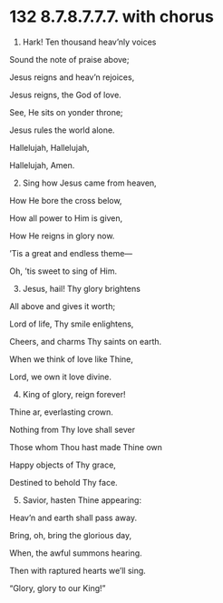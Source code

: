 # 132 8.7.8.7.7.7. with chorus

1.  Hark! Ten thousand heav’nly voices

Sound the note of praise above;

Jesus reigns and heav’n rejoices,

Jesus reigns, the God of love.

See, He sits on yonder throne;

Jesus rules the world alone.

Hallelujah, Hallelujah,

Hallelujah, Amen.

2.  Sing how Jesus came from heaven,

How He bore the cross below,

How all power to Him is given,

How He reigns in glory now.

’Tis a great and endless theme—

Oh, ’tis sweet to sing of Him.

3.  Jesus, hail! Thy glory brightens

All above and gives it worth;

Lord of life, Thy smile enlightens,

Cheers, and charms Thy saints on earth.

When we think of love like Thine,

Lord, we own it love divine.

4.  King of glory, reign forever!

Thine ar, everlasting crown.

Nothing from Thy love shall sever

Those whom Thou hast made Thine own

Happy objects of Thy grace,

Destined to behold Thy face.

5.  Savior, hasten Thine appearing:

Heav’n and earth shall pass away.

Bring, oh, bring the glorious day,

When, the awful summons hearing.

Then with raptured hearts we’ll sing.

“Glory, glory to our King!”

